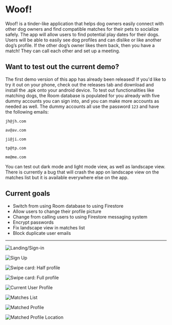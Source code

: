 # Woof!
Woof! is a tinder-like application that helps dog owners easily connect with other dog owners and find compatible matches for their pets to socialize safely. The app will allow users to find potential play dates for their dogs. Users will be able to easily see dog profiles and can dislike or like another dog’s profile. If the other dog’s owner likes them back, then you have a match! They can call each other and set up a meeting.
  
## Want to test out the current demo?
The first demo version of this app has already been released! If you'd like to try it out on your phone, check out the releases tab and download and install the .apk onto your android device. To test out functionalities like matching dogs, the Room database is populated for you already with five dummy accounts you can sign into, and you can make more accounts as needed as well. The dummy accounts all use the password `123` and have the following emails:

`jh@jh.com`

`av@av.com`

`ji@ji.com`

`tp@tp.com`

`me@me.com`

You can test out dark mode and light mode view, as well as landscape view. There is currently a bug that will crash the app on landscape view on the matches list but it is available everywhere else on the app.

## Current goals
* Switch from using Room database to using Firestore
* Allow users to change their profile picture
* Change from calling users to using Firestore messaging system
* Encrypt passwords
* Fix landscape view in matches list
* Block duplicate user emails

-----

![Landing/Sign-in](https://i.imgur.com/UOZPrdR.png "Landing/Sign-in")

![Sign Up](https://i.imgur.com/XfusnyA.png "Sign Up")

![Swipe card: Half profile](https://i.imgur.com/ca8IpyE.png "Swipe card: Half profile")

![Swipe card: Full profile](https://i.imgur.com/vKE46l2.png "Swipe card: Full profile")

![Current User Profile](https://i.imgur.com/T3qFGEl.png "Current profile")

![Matches List](https://i.imgur.com/4XC5dew.png "Matches List")

![Matched Profile](https://i.imgur.com/RFWOj2X.png "Matched Profile")

![Matched Profile Location](https://i.imgur.com/zpqZjWV.png "Matched Profile Location")





